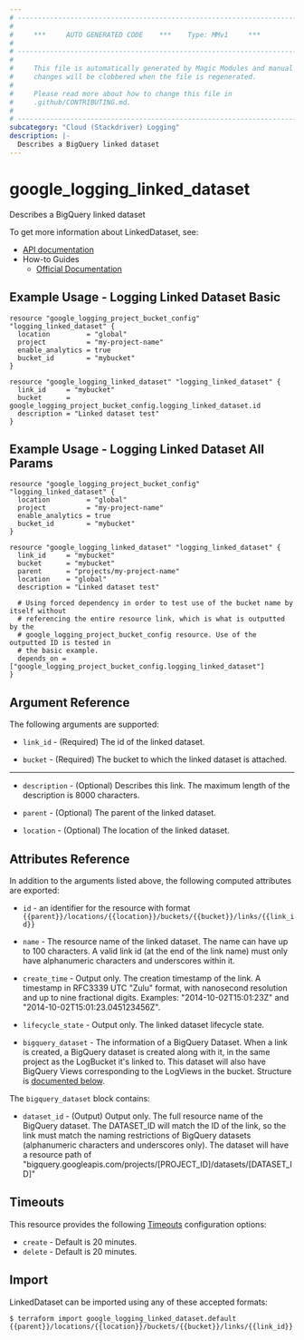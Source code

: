 ```yaml
---
# ----------------------------------------------------------------------------
#
#     ***     AUTO GENERATED CODE    ***    Type: MMv1     ***
#
# ----------------------------------------------------------------------------
#
#     This file is automatically generated by Magic Modules and manual
#     changes will be clobbered when the file is regenerated.
#
#     Please read more about how to change this file in
#     .github/CONTRIBUTING.md.
#
# ----------------------------------------------------------------------------
subcategory: "Cloud (Stackdriver) Logging"
description: |-
  Describes a BigQuery linked dataset
---
```


# google\_logging\_linked\_dataset

Describes a BigQuery linked dataset


To get more information about LinkedDataset, see:

* [API documentation](https://cloud.google.com/logging/docs/reference/v2/rest/v2/locations.buckets.links)
* How-to Guides
    * [Official Documentation](https://cloud.google.com/logging/docs/apis)

## Example Usage - Logging Linked Dataset Basic


```hcl
resource "google_logging_project_bucket_config" "logging_linked_dataset" {
  location         = "global"
  project          = "my-project-name"
  enable_analytics = true
  bucket_id        = "mybucket"
}

resource "google_logging_linked_dataset" "logging_linked_dataset" {
  link_id     = "mybucket"
  bucket      = google_logging_project_bucket_config.logging_linked_dataset.id
  description = "Linked dataset test"
}
```
## Example Usage - Logging Linked Dataset All Params


```hcl
resource "google_logging_project_bucket_config" "logging_linked_dataset" {
  location         = "global"
  project          = "my-project-name"
  enable_analytics = true
  bucket_id        = "mybucket"
}

resource "google_logging_linked_dataset" "logging_linked_dataset" {
  link_id     = "mybucket"
  bucket      = "mybucket"
  parent      = "projects/my-project-name"
  location    = "global"
  description = "Linked dataset test"

  # Using forced dependency in order to test use of the bucket name by itself without
  # referencing the entire resource link, which is what is outputted by the 
  # google_logging_project_bucket_config resource. Use of the outputted ID is tested in
  # the basic example.
  depends_on = ["google_logging_project_bucket_config.logging_linked_dataset"]
}
```

## Argument Reference

The following arguments are supported:


* `link_id` -
  (Required)
  The id of the linked dataset.

* `bucket` -
  (Required)
  The bucket to which the linked dataset is attached.


- - -


* `description` -
  (Optional)
  Describes this link. The maximum length of the description is 8000 characters.

* `parent` -
  (Optional)
  The parent of the linked dataset.

* `location` -
  (Optional)
  The location of the linked dataset.


## Attributes Reference

In addition to the arguments listed above, the following computed attributes are exported:

* `id` - an identifier for the resource with format `{{parent}}/locations/{{location}}/buckets/{{bucket}}/links/{{link_id}}`

* `name` -
  The resource name of the linked dataset. The name can have up to 100 characters. A valid link id
  (at the end of the link name) must only have alphanumeric characters and underscores within it.

* `create_time` -
  Output only. The creation timestamp of the link. A timestamp in RFC3339 UTC "Zulu" format,
  with nanosecond resolution and up to nine fractional digits. Examples: "2014-10-02T15:01:23Z"
  and "2014-10-02T15:01:23.045123456Z".

* `lifecycle_state` -
  Output only. The linked dataset lifecycle state.

* `bigquery_dataset` -
  The information of a BigQuery Dataset. When a link is created, a BigQuery dataset is created along
  with it, in the same project as the LogBucket it's linked to. This dataset will also have BigQuery
  Views corresponding to the LogViews in the bucket.
  Structure is [documented below](#nested_bigquery_dataset).


<a name="nested_bigquery_dataset"></a>The `bigquery_dataset` block contains:

* `dataset_id` -
  (Output)
  Output only. The full resource name of the BigQuery dataset. The DATASET_ID will match the ID
  of the link, so the link must match the naming restrictions of BigQuery datasets
  (alphanumeric characters and underscores only). The dataset will have a resource path of
  "bigquery.googleapis.com/projects/[PROJECT_ID]/datasets/[DATASET_ID]"

## Timeouts

This resource provides the following
[Timeouts](https://developer.hashicorp.com/terraform/plugin/sdkv2/resources/retries-and-customizable-timeouts) configuration options:

- `create` - Default is 20 minutes.
- `delete` - Default is 20 minutes.

## Import


LinkedDataset can be imported using any of these accepted formats:

```
$ terraform import google_logging_linked_dataset.default {{parent}}/locations/{{location}}/buckets/{{bucket}}/links/{{link_id}}
```
